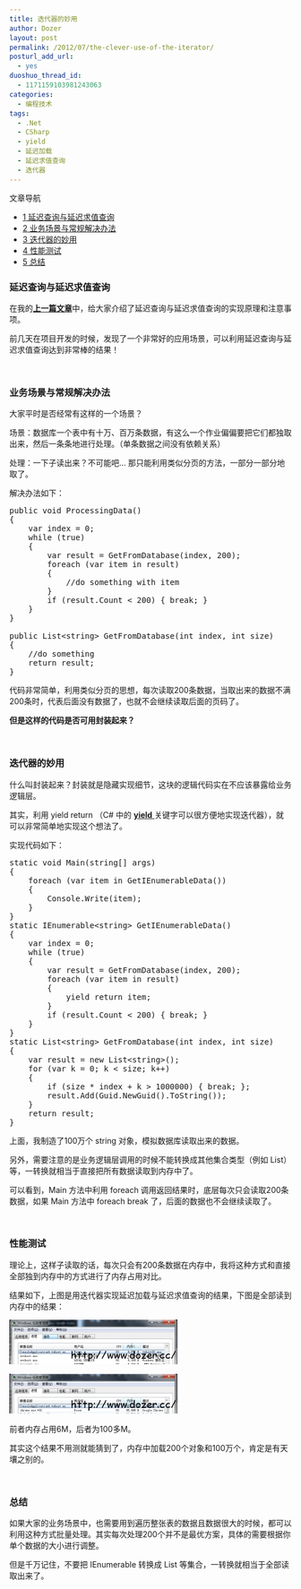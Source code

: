```yaml
---
title: 迭代器的妙用
author: Dozer
layout: post
permalink: /2012/07/the-clever-use-of-the-iterator/
posturl_add_url:
  - yes
duoshuo_thread_id:
  - 1171159103981243063
categories:
  - 编程技术
tags:
  - .Net
  - CSharp
  - yield
  - 延迟加载
  - 延迟求值查询
  - 迭代器
---
```

<div id="toc_container" class="no_bullets">
  <p class="toc_title">
    文章导航
  </p>
  
  <ul class="toc_list">
    <li>
      <a href="#i"><span class="toc_number toc_depth_1">1</span> 延迟查询与延迟求值查询</a>
    </li>
    <li>
      <a href="#i-2"><span class="toc_number toc_depth_1">2</span> 业务场景与常规解决办法</a>
    </li>
    <li>
      <a href="#i-3"><span class="toc_number toc_depth_1">3</span> 迭代器的妙用</a>
    </li>
    <li>
      <a href="#i-4"><span class="toc_number toc_depth_1">4</span> 性能测试</a>
    </li>
    <li>
      <a href="#i-5"><span class="toc_number toc_depth_1">5</span> 总结</a>
    </li>
  </ul>
</div>

### <span id="i">延迟查询与延迟求值查询</span>

在我的<a href="/2012/07/lazy-load-and-lazy-evaluation-queries/" target="_blank"><strong>上一篇文章</strong></a>中，给大家介绍了延迟查询与延迟求值查询的实现原理和注意事项。

前几天在项目开发的时候，发现了一个非常好的应用场景，可以利用延迟查询与延迟求值查询达到非常棒的结果！

&nbsp;

### <span id="i-2">业务场景与常规解决办法</span>

大家平时是否经常有这样的一个场景？

场景：数据库一个表中有十万、百万条数据，有这么一个作业偏偏要把它们都独取出来，然后一条条地进行处理。（单条数据之间没有依赖关系）

处理：一下子读出来？不可能吧… 那只能利用类似分页的方法，一部分一部分地取了。

<!--more-->

解决办法如下：

<pre class="brush: csharp; gutter: true">public void ProcessingData()
{
    var index = 0;
    while (true)
    {
        var result = GetFromDatabase(index, 200);
        foreach (var item in result)
        {
            //do something with item
        }
        if (result.Count &lt; 200) { break; }
    }
}

public List&lt;string&gt; GetFromDatabase(int index, int size)
{
    //do something
    return result;
}</pre>

代码非常简单，利用类似分页的思想，每次读取200条数据，当取出来的数据不满200条时，代表后面没有数据了，也就不会继续读取后面的页码了。

**但是这样的代码是否可用封装起来？**

&nbsp;

### <span id="i-3">迭代器的妙用</span>

什么叫封装起来？封装就是隐藏实现细节，这块的逻辑代码实在不应该暴露给业务逻辑层。

其实，利用 yield return （C# 中的 <a href="http://msdn.microsoft.com/zh-cn/library/9k7k7cf0.aspx" target="_blank"><strong>yield</strong> </a>关键字可以很方便地实现迭代器），就可以非常简单地实现这个想法了。

实现代码如下：

<pre class="brush: csharp; gutter: true">static void Main(string[] args)
{
    foreach (var item in GetIEnumerableData())
    {
        Console.Write(item);
    }
}
static IEnumerable&lt;string&gt; GetIEnumerableData()
{
    var index = 0;
    while (true)
    {
        var result = GetFromDatabase(index, 200);
        foreach (var item in result)
        {
            yield return item;
        }
        if (result.Count &lt; 200) { break; }
    }
}
static List&lt;string&gt; GetFromDatabase(int index, int size)
{
    var result = new List&lt;string&gt;();
    for (var k = 0; k &lt; size; k++)
    {
        if (size * index + k &gt; 1000000) { break; };
        result.Add(Guid.NewGuid().ToString());
    }
    return result;
}</pre>

上面，我制造了100万个 string 对象，模拟数据库读取出来的数据。

另外，需要注意的是业务逻辑层调用的时候不能转换成其他集合类型（例如 List<T>）等，一转换就相当于直接把所有数据读取到内存中了。

可以看到，Main 方法中利用 foreach 调用返回结果时，底层每次只会读取200条数据，如果 Main 方法中 foreach break 了，后面的数据也不会继续读取了。

&nbsp;

### <span id="i-4">性能测试</span>

理论上，这样子读取的话，每次只会有200条数据在内存中，我将这种方式和直接全部独到内存中的方式进行了内存占用对比。

结果如下，上图是用迭代器实现延迟加载与延迟求值查询的结果，下图是全部读到内存中的结果：

[<img class="alignnone size-medium wp-image-809" title="memory1" alt="" src="/uploads/2012/07/memory1-300x80.png" width="300" height="80" />][1]

[<img class="alignnone size-medium wp-image-810" title="memory2" alt="" src="/uploads/2012/07/memory2-300x71.png" width="300" height="71" />][2]

前者内存占用6M，后者为100多M。

其实这个结果不用测就能猜到了，内存中加载200个对象和100万个，肯定是有天壤之别的。

&nbsp;

### <span id="i-5">总结</span>

如果大家的业务场景中，也需要用到遍历整张表的数据且数据很大的时候，都可以利用这种方式批量处理。其实每次处理200个并不是最优方案，具体的需要根据你单个数据的大小进行调整。

但是千万记住，不要把 IEnumerable<T> 转换成 List<T> 等集合，一转换就相当于全部读取出来了。

&nbsp;

 [1]: http://www.dozer.cc/uploads/2012/07/memory1.png
 [2]: http://www.dozer.cc/uploads/2012/07/memory2.png